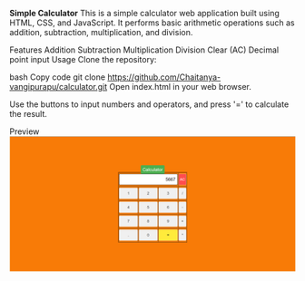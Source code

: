**Simple Calculator**
This is a simple calculator web application built using HTML, CSS, and JavaScript. It performs basic arithmetic operations such as addition, subtraction, multiplication, and division.

Features
Addition
Subtraction
Multiplication
Division
Clear (AC)
Decimal point input
Usage
Clone the repository:

bash
Copy code
git clone https://github.com/Chaitanya-vangipurapu/calculator.git
Open index.html in your web browser.

Use the buttons to input numbers and operators, and press '=' to calculate the result.

Preview
![alt text](image.png)
